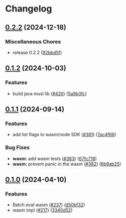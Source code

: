 # Changelog

## [0.2.2](https://github.com/flipt-io/flipt-client-sdks/compare/flipt-engine-wasm-v0.1.2...flipt-engine-wasm-v0.2.2) (2024-12-18)


### Miscellaneous Chores

* release 0.2.2 ([92bbd5f](https://github.com/flipt-io/flipt-client-sdks/commit/92bbd5f71b433c4b45044337176090fbea31d0ce))

## [0.1.2](https://github.com/flipt-io/flipt-client-sdks/compare/flipt-engine-wasm-v0.1.1...flipt-engine-wasm-v0.1.2) (2024-10-03)

### Features

* build java musl lib ([#420](https://github.com/flipt-io/flipt-client-sdks/issues/420)) ([5a9b3fc](https://github.com/flipt-io/flipt-client-sdks/commit/5a9b3fcf0fc00aba237328c1f2ff22198a97268e))

## [0.1.1](https://github.com/flipt-io/flipt-client-sdks/compare/flipt-engine-wasm-v0.1.0...flipt-engine-wasm-v0.1.1) (2024-09-14)

### Features

- add list flags to wasm/node SDK ([#381](https://github.com/flipt-io/flipt-client-sdks/issues/381)) ([7ac4f66](https://github.com/flipt-io/flipt-client-sdks/commit/7ac4f664e9333de1d7428440b61de6d0c043ed47))

### Bug Fixes

- **wasm:** add wasm tests ([#383](https://github.com/flipt-io/flipt-client-sdks/issues/383)) ([67fc718](https://github.com/flipt-io/flipt-client-sdks/commit/67fc718d0868ee9795d4edab43f6cf06f8dd0e78))
- **wasm:** prevent panic in the wasm ([#382](https://github.com/flipt-io/flipt-client-sdks/issues/382)) ([6b9ab25](https://github.com/flipt-io/flipt-client-sdks/commit/6b9ab2541596028455cba5ba0747372950b094be))

## [0.1.0](https://github.com/flipt-io/flipt-client-sdks/compare/flipt-engine-wasm-v0.0.3...flipt-engine-wasm-v0.1.0) (2024-04-10)

### Features

- Batch eval wasm ([#237](https://github.com/flipt-io/flipt-client-sdks/issues/237)) ([d50bf32](https://github.com/flipt-io/flipt-client-sdks/commit/d50bf329a55f21bd035395e6e695f9f63ef4ec55))
- wasm impl ([#217](https://github.com/flipt-io/flipt-client-sdks/issues/217)) ([3340d52](https://github.com/flipt-io/flipt-client-sdks/commit/3340d523b7f6bd94cec075cd2d4d4b0f6ddae5be))
